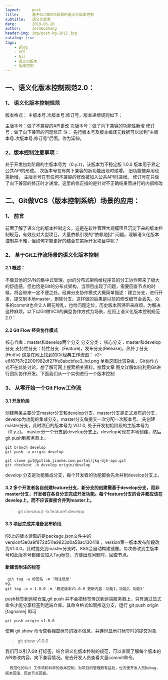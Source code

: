 ```yaml
---
layout:     post
title:      基于Git做VCS场景的语义化版本控制
subtitle:   语义化版本
date:       2019-05-20  
author:     zeroGoZhang
header-img: img/post-bg-2015.jpg
catalog: true
tags:
    - Blog
    - VCS
    - Git
    - 语义化版本
    - 版本控制
---
```



## 一、语义化版本控制规范2.0：

### 1、 语义化版本控制规范

  版本格式： 主版本号.次版本号.修订号，版本递增规则如下：

主版本号：做了不兼容的API更改
次版本号：做了向下兼容的功能性新增
修订号：做了向下兼容的问题修正
注： 先行版本号及版本编译元数据可以加到“主版本号.次版本号.修订号“后面，作为延伸。



### 2、版本控制注意事项：

 处于开发初始阶段的主版本号为（0.y.z)，该版本为不稳定版
 1.0.0 版本用于界定公共API的形成。
 次版本号在有向下兼容的新功能出现时递增。 旧功能被弃用也需新增。
 主版本号在有任何不兼容的修改被加入公共API时递增。
 修订号在只做了向下兼容的修正时才递增。这里的修正指的是针对不正确结果而进行的内部修改


## 二、Git做VCS（版本控制系统）场景的应用：

### 1、 前言
  前面了解了语义化的版本控制定义，这是在软件管理大规模项目沉淀下来的版本控制规范，有效应对大型项目，大量依赖引发的“依赖地狱” 问题。理解语义化版本控制并不难，但如何才能更好的结合在实际开发项目中呢？

### 2、 基于Git工作流场景的语义化版本控制

 #### 2.1 概述：

不像其他的SVN的集中式管理，git的分布式架构给程序员的分工协作带来了极大的舒适感，但也恰是Git的分布式架构，当项目出现了问题，需要回查节点的时候，将会带来一定不便之处。经典分支协作模式大概简单描述：建立分支，进行开发，提交到本地master，删除分支。这样做的后果是以前的修改细节会丢失。众多的commit也会让人眼花缭乱，也给问题定位，历史版本回溯带来麻烦。为解决这种麻烦，以下以Git做VCS的典型协作方式为场景，应用上语义化版本控制规范2.0：

#### 2.2 Git Flow 经典协作模式

核心仓库：master和develop两个分支
分支分类：
                核心分支：master和develop分支
                支持性分支：特性分支（Feature)，发布分支(Release)，热补丁分支(Hotfix)
这是在网上找到的Git经典工作流图：
v2-e6f8757c2200f982df27ffe8abcbfee3_hd.png
单看这图比较杂乱，Git协作方式不在此处讨论，想了解可网上搜索相关资料。推荐文章 图文详解如何利用Git进行团队协作开发。下面我们从一个实例进行一个版本控制
### 3、 从零开始一个Git Flow工作流
#### 3.1 开发阶段
创建两条主要分支master分支和develop分支，master分支是正式发布的分支，develop为功能的集成分支，master分支每提交一次分配一次版本号。
先创建master分支，此时项目的版本号为 V0.1.0, 处于开发初始阶段的主版本号为（0.y.z)。
master分一个分支到develop分支上。develop可现在本地创建，然后git push到服务器上。
```
git branch develop
git push -u origin develop

git clone git@gitlab.jianke.com:portal/jkq-djh-api.git
git checkout -b develop origin/develop
```
 develop 分支是功能集成分支，每个开发者的功能都会先合并到develop分支上。

#### 3.2 多个开发者各自创建feature分支，新分支的创建需基于develop分支，而非master分支，开发者在各自分支完成开发功能。每个feature分支的合并都应该在develop上，而不应该直接合并到master上。
> git checkout -b feature1 develop
#### 3.3 项目完成并准备发布阶段

K8上的版本读取的是package.json文件中的versionf3e0a9f872d511e9823d0a58ac130419  ，version第一版本发布阶段改为V1.0.0，此时提交到master分支时，K8S会自动构建镜像。每次修改到主版本号和此版本号都建议加入Tag标签，方便出现问题时，回查节点。

#### 新建含附注的标签
```
 git tag -a 标签名 -m '附注信息'
eg.
git tag -a v 1.0.0 -m '稳定版本V1.0.0 更新内容：功能1，功能2，功能3'
```
push标签到远程仓库,git push 并不会把标签传送到远端服务器上，只有通过显式命令才能分享标签到远端仓库。其命令格式如同推送分支，运行 git push origin [tagname] 即可
```
git push origin v1.0.0
```
使用 git show 命令查看相应标签的版本信息，并连同显示打标签时的提交对象
> git show v1.0.0

 我们可以引入Git 打标签，结合语义化版本控制的规范，可以直观了解每个版本的API修改内容，向下兼容情况。省去开发人员查看大量commit命令。

      规范化的Git 工作流和科学的版本控制，对项目的管理颇有益处，也方便开发人员Debug，版本回滚，历史节点回查。
